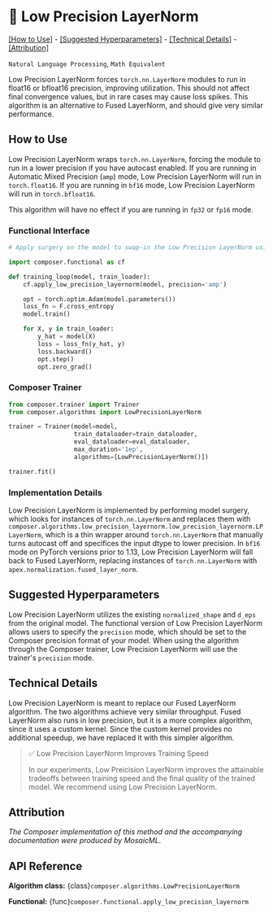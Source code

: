 # 🧁 Low Precision LayerNorm


[\[How to Use\]](#how-to-use) - [\[Suggested Hyperparameters\]](#suggested-hyperparameters) - [\[Technical Details\]](#technical-details) - [\[Attribution\]](#attribution)

 `Natural Language Processing`, `Math Equivalent`

Low Precision LayerNorm forces `torch.nn.LayerNorm` modules to run in float16 or bfloat16 precision, improving utilization. This should not affect final convergence values, but in rare cases may cause loss spikes. This algorithm is an alternative to Fused LayerNorm, and should give very similar performance.


## How to Use
Low Precision LayerNorm wraps `torch.nn.LayerNorm`, forcing the module to run in a lower precision if you have autocast enabled. If you are running in Automatic Mixed Precision (`amp`) mode, Low Precision LayerNorm will run in `torch.float16`. If you are running in `bf16` mode, Low Precision LayerNorm will run in `torch.bfloat16`.

This algorithm will have no effect if you are running in `fp32` or `fp16` mode.


### Functional Interface

```python
# Apply surgery on the model to swap-in the Low Precision LayerNorm using the Composer functional API

import composer.functional as cf

def training_loop(model, train_loader):
    cf.apply_low_precision_layernorm(model, precision='amp')

    opt = torch.optim.Adam(model.parameters())
    loss_fn = F.cross_entropy
    model.train()

    for X, y in train_loader:
        y_hat = model(X)
        loss = loss_fn(y_hat, y)
        loss.backward()
        opt.step()
        opt.zero_grad()
```

### Composer Trainer

<!--pytest.mark.gpu-->
<!--
```python
from tests.fixtures.synthetic_hf_state import make_dataset_configs, synthetic_hf_state_maker

synthetic_config = make_dataset_configs(model_family=['bert'])[0]
_, model, train_dataloader = synthetic_hf_state_maker(synthetic_config)
_, _, eval_dataloader = synthetic_hf_state_maker(synthetic_config)
```
-->
<!--pytest-codeblocks:cont-->
```python
from composer.trainer import Trainer
from composer.algorithms import LowPrecisionLayerNorm

trainer = Trainer(model=model,
                  train_dataloader=train_dataloader,
                  eval_dataloader=eval_dataloader,
                  max_duration='1ep',
                  algorithms=[LowPrecisionLayerNorm()])

trainer.fit()
```

### Implementation Details

Low Precision LayerNorm is implemented by performing model surgery, which looks for instances of `torch.nn.LayerNorm` and replaces them with `composer.algorithms.low_precision_layernorm.low_precision_layernorm.LPLayerNorm`, which is a thin wrapper around `torch.nn.LayerNorm` that manually turns autocast off and specifices the input dtype to lower precision. In `bf16` mode on PyTorch versions prior to 1.13, Low Precision LayerNorm will fall back to Fused LayerNorm, replacing instances of `torch.nn.LayerNorm` with `apex.normalization.fused_layer_norm`.

## Suggested Hyperparameters

Low Precision LayerNorm utilizes the existing `normalized_shape` and `d_eps` from the original model. The functional version of Low Precision LayerNorm allows users to specify the `precision` mode, which should be set to the Composer precision format of your model. When using the algorithm through the Composer trainer, Low Precision LayerNorm will use the trainer's `precision` mode.

## Technical Details

Low Precision LayerNorm is meant to replace our Fused LayerNorm algorithm. The two algorithms achieve very similar throughput. Fused LayerNorm also runs in low precision, but it is a more complex algorithm, since it uses a custom kernel. Since the custom kernel provides no additional speedup, we have replaced it with this simpler algorithm.

> ✅ Low Precision LayerNorm Improves Training Speed
>
> In our experiments, Low Preicision LayerNorm improves the attainable tradeoffs between training speed and the final quality of the trained model.
> We recommend using Low Precision LayerNorm.

## Attribution

*The Composer implementation of this method and the accompanying documentation were produced by MosaicML.*

## API Reference

**Algorithm class:** {class}`composer.algorithms.LowPrecisionLayerNorm`

**Functional:** {func}`composer.functional.apply_low_precision_layernorm`
